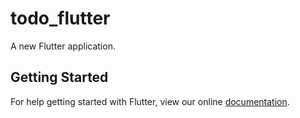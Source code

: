 # todo_flutter

A new Flutter application.

## Getting Started

For help getting started with Flutter, view our online
[documentation](https://flutter.io/).
